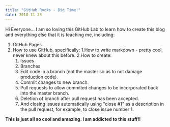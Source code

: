 ```yaml
---
title: "GitHub Rocks - Big Time!"
date: 2018-11-23
---
```


Hi Everyone...
I am so loving this GitHub Lab to learn how to create this blog and everything else that it is teaching me, including:
1. GitHub Pages
2. How to use GitHub, specifically:
   1.How to write markdown - pretty cool, never knew about this before.
   2.How to create:
     1. Issues
     2. Branches
     3. Edit code in a branch (not the master so as to not damage production code).
     4. Commit changes to new branch.
     4. Pull requests to allow commited changes to be incorporated back into the master branch.
     5. Deletion of branch after pull request has been accepted.
     6. And closing issues automatically using "close #1" as a description in the pull request,
    for example, to close issue number 1.
    
**This is just all so cool and amazing. I am addicted to this stuff!!**
